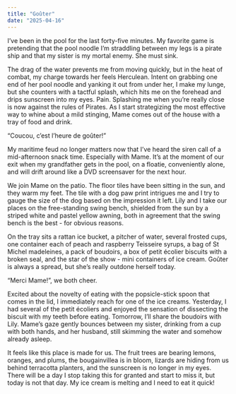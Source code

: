```yaml
---
title: "Goûter"
date: "2025-04-16"
---
```


I’ve been in the pool for the last forty-five minutes. My favorite game is pretending that the pool noodle I’m straddling between my legs is a pirate ship and that my sister is my mortal enemy. She must sink.

The drag of the water prevents me from moving quickly, but in the heat of combat, my charge towards her feels Herculean. Intent on grabbing one end of her pool noodle and yanking it out from under her, I make my lunge, but she counters with a tactful splash, which hits me on the forehead and drips sunscreen into my eyes. Pain. Splashing me when you’re really close is now against the rules of Pirates. As I start strategizing the most effective way to whine about a mild stinging, Mame comes out of the house with a tray of food and drink.

“Coucou, c’est l’heure de goûter!”

My maritime feud no longer matters now that I’ve heard the siren call of a mid-afternoon snack time. Especially with Mame. It’s at the moment of our exit when my grandfather gets in the pool, on a floatie, conveniently alone, and will drift around like a DVD screensaver for the next hour.

We join Mame on the patio. The floor tiles have been sitting in the sun, and they warm my feet. The tile with a dog paw print intrigues me and I try to gauge the size of the dog based on the impression it left. Lily and I take our places on the free-standing swing bench, shielded from the sun by a striped white and pastel yellow awning, both in agreement that the swing bench is the best - for obvious reasons.

On the tray sits a rattan ice bucket, a pitcher of water, several frosted cups, one container each of peach and raspberry Teisseire syrups, a bag of St Michel madeleines, a pack of boudoirs, a box of petit écolier biscuits with a broken seal, and the star of the show - mini containers of ice cream. Goûter is always a spread, but she’s really outdone herself today.

“Merci Mame!”, we both cheer.

Excited about the novelty of eating with the popsicle-stick spoon that comes in the lid, I immediately reach for one of the ice creams. Yesterday, I had several of the petit écoliers and enjoyed the sensation of dissecting the biscuit with my teeth before eating. Tomorrow, I’ll share the boudoirs with Lily. Mame’s gaze gently bounces between my sister, drinking from a cup with both hands, and her husband, still skimming the water and somehow already asleep.

It feels like this place is made for us. The fruit trees are bearing lemons, oranges, and plums, the bougainvillea is in bloom, lizards are hiding from us behind terracotta planters, and the sunscreen is no longer in my eyes. There will be a day I stop taking this for granted and start to miss it, but today is not that day. My ice cream is melting and I need to eat it quick!
